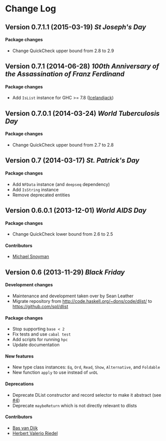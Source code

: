 
Change Log
==========

Version 0.7.1.1 (2015-03-19) *St Joseph's Day*
----------------------------------------------

#### Package changes

* Change QuickCheck upper bound from 2.8 to 2.9

Version 0.7.1 (2014-06-28) *100th Anniversary of the Assassination of Franz Ferdinand*
--------------------------------------------------------------------------------------

#### Package changes

* Add `IsList` instance for GHC >= 7.8 ([Icelandjack](https://github.com/Icelandjack))

Version 0.7.0.1 (2014-03-24) *World Tuberculosis Day*
-----------------------------------------------------

#### Package changes

* Change QuickCheck upper bound from 2.7 to 2.8

Version 0.7 (2014-03-17) *St. Patrick's Day*
--------------------------------------------

#### Package changes

* Add `NFData` instance (and `deepseq` dependency)
* Add `IsString` instance
* Remove deprecated entities

Version 0.6.0.1 (2013-12-01) *World AIDS Day*
---------------------------------------------

#### Package changes

* Change QuickCheck lower bound from 2.6 to 2.5

#### Contributors

* [Michael Snoyman](https://github.com/snoyberg)

Version 0.6 (2013-11-29) *Black Friday*
---------------------------------------

#### Development changes

* Maintenance and development taken over by Sean Leather
* Migrate repository from http://code.haskell.org/~dons/code/dlist/ to
  https://github.com/spl/dlist

#### Package changes

* Stop supporting `base < 2`
* Fix tests and use `cabal test`
* Add scripts for running `hpc`
* Update documentation

#### New features

* New type class instances: `Eq`, `Ord`, `Read`, `Show`, `Alternative`,
  and `Foldable`
* New function `apply` to use instead of `unDL`

#### Deprecations

* Deprecate DList constructor and record selector to make it abstract
  (see [#4](https://github.com/spl/dlist/issues/4))
* Deprecate `maybeReturn` which is not directly relevant to dlists

#### Contributors

* [Bas van Dijk](https://github.com/basvandijk)
* [Herbert Valerio Riedel](https://github.com/hvr)

